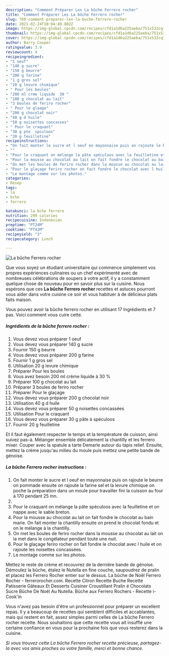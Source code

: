 ```yaml
---
description: "Comment Préparer Les La bûche Ferrero rocher"
title: "Comment Préparer Les La bûche Ferrero rocher"
slug: 769-comment-preparer-les-la-buche-ferrero-rocher
date: 2021-02-24T10:04:49.802Z
image: https://img-global.cpcdn.com/recipes/cfd1a1d6a225aeba/751x532cq70/la-buche-ferrero-rocher-photo-principale-de-la-recette.jpg
thumbnail: https://img-global.cpcdn.com/recipes/cfd1a1d6a225aeba/751x532cq70/la-buche-ferrero-rocher-photo-principale-de-la-recette.jpg
cover: https://img-global.cpcdn.com/recipes/cfd1a1d6a225aeba/751x532cq70/la-buche-ferrero-rocher-photo-principale-de-la-recette.jpg
author: Barry Cooper
ratingvalue: 3.9
reviewcount: 4
recipeingredient:
- "1 oeuf"
- "140 g sucre"
- "150 g beurre"
- "200 g farine"
- "1 g gros sel"
- "20 g levure chimique"
- " Pour les boules"
- "200 ml crme liquide  30 "
- "100 g chocolat au lait"
- "3 boules de feriro rocher"
- " Pour le glaage"
- "200 g chocolat noir"
- "40 g d huile"
- "50 g noisettes concasses"
- " Pour le craquant"
- "30 g pte  spculoos"
- "20 g feuilletine"
recipeinstructions:
- "On fait monter le sucre et l oeuf en mayonnaise puis on rajoute le beurre on pommade ensuite on rajoute la farine sel et la levure chimique on poche la préparation dans un moule pour travailler fini la cuisson au four à 170 pendant 25 mn."
- ""
- "Pour le craquant on mélange la pâte spéculoos avec la feuilletine et on nappe avec le sable breton."
- "Pour la mousse au chocolat au lait on fait fondre le chocolat au bain marie. On fait monter la chantilly ensuite on prend le chocolat fondu et on le mélange à la chantilly."
- "On met les boules de feriro rocher dans la mousse au chocolat au lait on la met dans le congélateur pendant toute une nuit."
- "Pour le glaçage feriro rocher on fait fondre le chocolat avec l huile et on rajoute les noisettes concassées."
- "Le montage comme sur les photos."
categories:
- Resep
tags:
- la
- bche
- ferrero

katakunci: la bche ferrero 
nutrition: 299 calories
recipecuisine: Indonesian
preptime: "PT24M"
cooktime: "PT42M"
recipeyield: "3"
recipecategory: Lunch

---
```



![La bûche Ferrero rocher](https://img-global.cpcdn.com/recipes/cfd1a1d6a225aeba/751x532cq70/la-buche-ferrero-rocher-photo-principale-de-la-recette.jpg)

Que vous soyez un étudiant universitaire qui commence simplement vos propres expériences culinaires ou un chef expérimenté avec de nombreuses célébrations de soupers à votre actif, il y a constamment quelque chose de nouveau pour en savoir plus sur la cuisine. Nous espérons que ces <strong> La bûche Ferrero rocher </strong> recettes et astuces pourront vous aider dans votre cuisine ce soir et vous habituer à de délicieux plats faits maison.

<!--inarticleads1-->

Vous pouvez avoir la bûche ferrero rocher en utilisant 17 Ingrédients et 7 pas. Voici comment vous cuire cette.

##### Ingrédients de la bûche ferrero rocher :

1. Vous devez vous préparer 1 oeuf
1. Vous devez vous préparer 140 g sucre
1. Fournir 150 g beurre
1. Vous devez vous préparer 200 g farine
1. Fournir 1 g gros sel
1. Utilisation 20 g levure chimique
1. Préparer  Pour les boules
1. Vous avez besoin 200 ml crème liquide à 30 %
1. Préparer 100 g chocolat au lait
1. Préparer 3 boules de feriro rocher
1. Préparer  Pour le glaçage
1. Vous devez vous préparer 200 g chocolat noir
1. Utilisation 40 g d huile
1. Vous devez vous préparer 50 g noisettes concassées
1. Utilisation  Pour le craquant
1. Vous devez vous préparer 30 g pâte à spéculoos
1. Fournir 20 g feuilletine


Et il faut également respecter le temps et la température de cuisson, ainsi suivez pas-à. Mélanger ensemble délicatement la chantilly et les ferrero mixer. Couper avec la spatule a tarte Demarle autour du tapis relief. Ensuite, mettez la crème jusqu&#39;au milieu du moule puis mettez une petite bande de génoise. 

<!--inarticleads2-->

##### La bûche Ferrero rocher instructions :

1. On fait monter le sucre et l oeuf en mayonnaise puis on rajoute le beurre on pommade ensuite on rajoute la farine sel et la levure chimique on poche la préparation dans un moule pour travailler fini la cuisson au four à 170 pendant 25 mn.
1. 
1. Pour le craquant on mélange la pâte spéculoos avec la feuilletine et on nappe avec le sable breton.
1. Pour la mousse au chocolat au lait on fait fondre le chocolat au bain marie. On fait monter la chantilly ensuite on prend le chocolat fondu et on le mélange à la chantilly.
1. On met les boules de feriro rocher dans la mousse au chocolat au lait on la met dans le congélateur pendant toute une nuit.
1. Pour le glaçage feriro rocher on fait fondre le chocolat avec l huile et on rajoute les noisettes concassées.
1. Le montage comme sur les photos.


Mettez le reste de crème et recouvrez de la dernière bande de génoise. Démoulez la bûche, étalez le Nutella en fine couche, saupoudrez de pralin et placez les Ferrero Rocher entier sur le dessus. La bûche de Noël Ferrero Rocher - ferrerorocher.com. Recette Citron Recette Buche Recette Patisserie Gâteaux Et Desserts Cuisiner Croustillant Pralin é Chocolats Sucre Bûche De Noël Au Nutella. Bûche aux Ferrero Rochers - Recette i-Cook&#39;in 

<!--inarticleads1-->

<p>
Vous n'avez pas besoin d'être un professionnel pour préparer un excellent repas. Il y a beaucoup de recettes qui semblent difficiles et accablantes, mais qui restent en fait, assez simples parmi celles de La bûche Ferrero rocher recette. Nous souhaitons que cette recette vous ait insufflé une certaine confiance en vous pour la prochaine fois que vous resterez dans la cuisine.
</p>

<p>
<i>Si vous trouvez cette La bûche Ferrero rocher recette précieuse, partagez-la avec vos amis proches ou votre famille, merci et bonne chance.</i>
</p>
